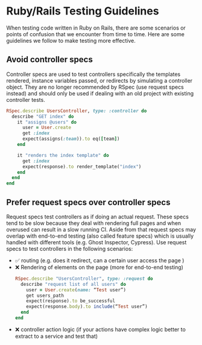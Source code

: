 # Ruby/Rails Testing Guidelines

When testing code written in Ruby on Rails, there are some scenarios or points of confusion that we encounter from time to time. Here are some guidelines we follow to make testing more effective.

## Avoid controller specs

Controller specs are used to test controllers specifically the templates rendered, instance variables passed, or redirects by simulating a controller object. They are no longer recommended by RSpec (use request specs instead) and should only be used if dealing with an old project with existing controller tests.

```ruby
RSpec.describe UsersController, type: :controller do
  describe "GET index" do
    it "assigns @users" do
      user = User.create
      get :index
      expect(assigns(:team)).to eq([team])
    end

    it "renders the index template" do
      get :index
      expect(response).to render_template("index")
    end
  end
end
```

## Prefer request specs over controller specs

Request specs test controllers as if doing an actual request. These specs tend to be slow because they deal with rendering full pages and when overused can result in a slow running CI. Aside from that request specs may overlap with end-to-end testing (also called feature specs) which is usually handled with different tools (e.g. Ghost Inspector, Cypress). Use request specs to test controllers in the following scenarios:
- ✅ routing (e.g. does it redirect, can a certain user access the page )
- ❌ Rendering of elements on the page (more for end-to-end testing)
  ```ruby
  RSpec.describe "UsersController", type: :request do
    describe "request list of all users" do
      user = User.create(name: “Test user”)
      get users_path
      expect(response).to be_successful
      expect(response.body).to include(“Test user”)
    end
  end
  ```
- ❌ controller action logic (if your actions have complex logic better to extract to a service and test that)

